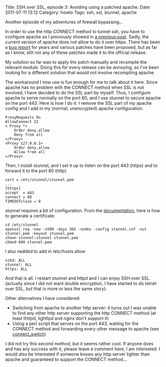 Title: SSH over SSL, episode 3: Avoiding using a patched apache.
Date: 2011-07-11 13:12
Category: howto
Tags: ssh, ssl, stunnel, apache

Another episode of my adventures of firewall bypassing...

In order to use the http CONNECT method to tunnel ssh, you have to
configure apache as I previously showed in [a previous post][1].  Sadly,
the current version of apache does not allow to do it over https. There
has been a [bug report][2] for years and various patches have been
proposed, but as far as I know, still not any of these patches made it to
the official release.

My solution so far was to apply the patch manually and recompile the
relevant module. Doing this for every release can be annoying, so I've
been looking for a different solution that would not involve recompiling
apache.

The workaround I now use is fun enough for me to talk about it here. Since
apache has no problem with the CONNECT method when SSL is not involved, I
have decided to do the SSL part by myself. Thus, I configure apache to
serve normally on the port 80, and I use stunnel to secure apache on the
port 443. Here is how I do it: I remove the SSL part of my apache config
and I add in my (normal, unencrypted) apache configuration:

    ProxyRequests On
    AllowConnect 22
    < Proxy *>
        Order deny,allow
        Deny from all
    </Proxy>
    <Proxy 127.0.0.1>
        Order deny,allow
        Allow from all
    </Proxy>

Then, I install stunnel, and I set it up to listen on the port 443
(https) and to forward it to the port 80 (http).

    cert = /etc/stunnel/stunnel.pem
    ...
    [https]
    accept  = 443
    connect = 80
    TIMEOUTclose = 0

stunnel requires a bit of configuration. From the [documentation][3], here
is how to generate a certificate:

    cd /etc/stunnel
    openssl req -new -x509 -days 365 -nodes -config stunnel.cnf -out stunnel.pem -keyout stunnel.pem
    chown stunnel:stunnel stunnel.pem
    chmod 600 stunnel.pem

I also nedded to add in /etc/hosts.allow

    sshd: ALL
    stunnel: ALL
    https: ALL

And that is all. I restart stunnel and httpd and I can enjoy SSH
over SSL. (actually since I did not want double encryption, I have
started to do telnet over SSL, but that is more or less the same
story).

Other alternatives I have considered:
- Switching from apache to another http server: it turns out I was unable
  to find any other http server supporting the http CONNECT method (at
  least thttpd, lighttpd and nginx don't support it)
- Using a perl script that serves on the port 443, waiting for the CONNECT
  method and forwarding every other message to apache (see
  [connect_switch][4])

I did not try this second method, but it seems rather cool. If
anyone does and has any success with it, please leave a comment
here, I am interested. I would also be interested if someone knows
any http server lighter than apache and guaranteed to support the
CONNECT method...

[1]: ../ssh-over-ssl-a-quick-and-minimal-config.html
[2]: https://issues.apache.org/bugzilla/show_bug.cgi?id=29744
[3]: http://www.stunnel.org/?page=docs
[4]: http://www.karlrunge.com/x11vnc/connect_switch
